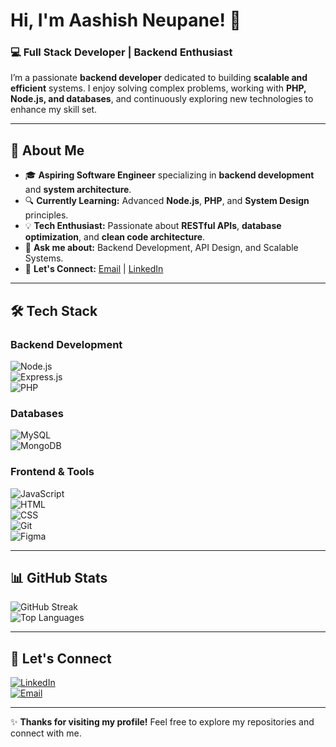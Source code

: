 # Hi, I'm Aashish Neupane! 👋  

### 💻 Full Stack Developer | Backend Enthusiast  

I’m a passionate **backend developer** dedicated to building **scalable and efficient** systems. I enjoy solving complex problems, working with **PHP, Node.js, and databases**, and continuously exploring new technologies to enhance my skill set.  

---

## 🚀 About Me  

- 🎓 **Aspiring Software Engineer** specializing in **backend development** and **system architecture**.  
- 🔍 **Currently Learning:** Advanced **Node.js**, **PHP**, and **System Design** principles.  
- 💡 **Tech Enthusiast:** Passionate about **RESTful APIs**, **database optimization**, and **clean code architecture**.  
- 💬 **Ask me about:** Backend Development, API Design, and Scalable Systems.  
- 📩 **Let's Connect:** [Email](mailto:aashishneupane63@gmail.com) | [LinkedIn](https://www.linkedin.com/in/aashish-neupane-a4a7bb2ab/)  

---

## 🛠️ Tech Stack  

### Backend Development  
![Node.js](https://img.shields.io/badge/Node.js-339933?style=for-the-badge&logo=nodedotjs&logoColor=white)  
![Express.js](https://img.shields.io/badge/Express.js-000000?style=for-the-badge&logo=express&logoColor=white)  
![PHP](https://img.shields.io/badge/PHP-777BB4?style=for-the-badge&logo=php&logoColor=white)  

### Databases  
![MySQL](https://img.shields.io/badge/MySQL-4479A1?style=for-the-badge&logo=mysql&logoColor=white)  
![MongoDB](https://img.shields.io/badge/MongoDB-47A248?style=for-the-badge&logo=mongodb&logoColor=white)  

### Frontend & Tools  
![JavaScript](https://img.shields.io/badge/JavaScript-F7DF1E?style=for-the-badge&logo=javascript&logoColor=black)  
![HTML](https://img.shields.io/badge/HTML-E34F26?style=for-the-badge&logo=html5&logoColor=white)  
![CSS](https://img.shields.io/badge/CSS-1572B6?style=for-the-badge&logo=css3&logoColor=white)  
![Git](https://img.shields.io/badge/Git-F05032?style=for-the-badge&logo=git&logoColor=white)  
![Figma](https://img.shields.io/badge/Figma-F24E1E?style=for-the-badge&logo=figma&logoColor=white)  

---

## 📊 GitHub Stats  

![GitHub Streak](https://streak-stats.demolab.com/?user=neupane32&theme=tokyonight)  
![Top Languages](https://github-readme-stats.vercel.app/api/top-langs/?username=neupane32&layout=compact&theme=tokyonight)  

---

## 📢 Let's Connect  

[![LinkedIn](https://img.shields.io/badge/LinkedIn-0077B5?style=for-the-badge&logo=linkedin&logoColor=white)](https://www.linkedin.com/in/aashish-neupane-a4a7bb2ab/)  
[![Email](https://img.shields.io/badge/Email-D14836?style=for-the-badge&logo=gmail&logoColor=white)](mailto:aashishneupane63@gmail.com)  

---

✨ **Thanks for visiting my profile!** Feel free to explore my repositories and connect with me.  
